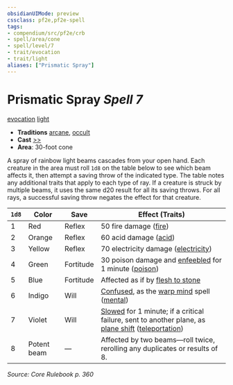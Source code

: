 ```yaml
---
obsidianUIMode: preview
cssclass: pf2e,pf2e-spell
tags:
- compendium/src/pf2e/crb
- spell/area/cone
- spell/level/7
- trait/evocation
- trait/light
aliases: ["Prismatic Spray"]
---
```

# Prismatic Spray *Spell 7*   
[evocation](rules/traits/evocation.md "Evocation School Trait")  [light](rules/traits/light.md "Light Effect Trait")  

- **Traditions** [arcane](rules/traits/arcane.md "Arcane Tradition Trait"), [occult](rules/traits/occult.md "Occult Tradition Trait")
- **Cast** [>>](rules/core-rulebook/chapter-9-playing-the-game.md#Actions "Two-Action") 
- **Area**: 30-foot cone

A spray of rainbow light beams cascades from your open hand. Each creature in the area must roll `1d8` on the table below to see which beam affects it, then attempt a saving throw of the indicated type. The table notes any additional traits that apply to each type of ray. If a creature is struck by multiple beams, it uses the same d20 result for all its saving throws. For all rays, a successful saving throw negates the effect for that creature.

| `1d8` | Color | Save | Effect (Traits) |
|-------|-------|------|-----------------|
| 1 | Red | Reflex | 50 fire damage ([fire](rules/traits/fire.md "Fire Energy & Element Trait")) |
| 2 | Orange | Reflex | 60 acid damage ([acid](rules/traits/acid.md "Acid Energy & Element Trait")) |
| 3 | Yellow | Reflex | 70 electricity damage ([electricity](rules/traits/electricity.md "Electricity Energy & Element Trait")) |
| 4 | Green | Fortitude | 30 poison damage and [enfeebled](rules/conditions.md#Enfeebled) for 1 minute ([poison](rules/traits/poison.md "Poison Effect Trait")) |
| 5 | Blue | Fortitude | Affected as if by [flesh to stone](compendium/spells/flesh-to-stone.md) |
| 6 | Indigo | Will | [Confused](rules/conditions.md#Confused), as the [warp mind](compendium/spells/warp-mind.md) spell ([mental](rules/traits/mental.md "Mental Effect Trait")) |
| 7 | Violet | Will | [Slowed](rules/conditions.md#Slowed) for 1 minute; if a critical failure, sent to another plane, as [plane shift](compendium/spells/plane-shift.md) ([teleportation](rules/traits/teleportation.md "Teleportation Effect Trait")) |
| 8 | Potent beam | — | Affected by two beams—roll twice, rerolling any duplicates or results of 8. |


*Source: Core Rulebook p. 360*